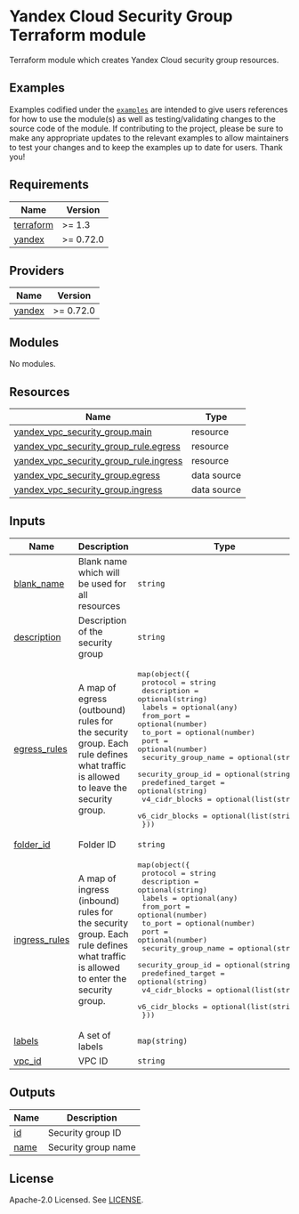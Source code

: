 # Yandex Cloud Security Group Terraform module

Terraform module which creates Yandex Cloud security group resources.

## Examples

Examples codified under
the [`examples`](https://github.com/terraform-yacloud-modules/terraform-yandex-security-group/tree/main/examples) are intended
to give users references for how to use the module(s) as well as testing/validating changes to the source code of the
module. If contributing to the project, please be sure to make any appropriate updates to the relevant examples to allow
maintainers to test your changes and to keep the examples up to date for users. Thank you!

<!-- BEGINNING OF PRE-COMMIT-TERRAFORM DOCS HOOK -->
## Requirements

| Name | Version |
|------|---------|
| <a name="requirement_terraform"></a> [terraform](#requirement\_terraform) | >= 1.3 |
| <a name="requirement_yandex"></a> [yandex](#requirement\_yandex) | >= 0.72.0 |

## Providers

| Name | Version |
|------|---------|
| <a name="provider_yandex"></a> [yandex](#provider\_yandex) | >= 0.72.0 |

## Modules

No modules.

## Resources

| Name | Type |
|------|------|
| [yandex_vpc_security_group.main](https://registry.terraform.io/providers/yandex-cloud/yandex/latest/docs/resources/vpc_security_group) | resource |
| [yandex_vpc_security_group_rule.egress](https://registry.terraform.io/providers/yandex-cloud/yandex/latest/docs/resources/vpc_security_group_rule) | resource |
| [yandex_vpc_security_group_rule.ingress](https://registry.terraform.io/providers/yandex-cloud/yandex/latest/docs/resources/vpc_security_group_rule) | resource |
| [yandex_vpc_security_group.egress](https://registry.terraform.io/providers/yandex-cloud/yandex/latest/docs/data-sources/vpc_security_group) | data source |
| [yandex_vpc_security_group.ingress](https://registry.terraform.io/providers/yandex-cloud/yandex/latest/docs/data-sources/vpc_security_group) | data source |

## Inputs

| Name | Description | Type | Default | Required |
|------|-------------|------|---------|:--------:|
| <a name="input_blank_name"></a> [blank\_name](#input\_blank\_name) | Blank name which will be used for all resources | `string` | n/a | yes |
| <a name="input_description"></a> [description](#input\_description) | Description of the security group | `string` | `""` | no |
| <a name="input_egress_rules"></a> [egress\_rules](#input\_egress\_rules) | A map of egress (outbound) rules for the security group. Each rule defines what traffic is allowed to leave the security group. | <pre>map(object({<br/>    protocol            = string<br/>    description         = optional(string)<br/>    labels              = optional(any)<br/>    from_port           = optional(number)<br/>    to_port             = optional(number)<br/>    port                = optional(number)<br/>    security_group_name = optional(string)<br/>    security_group_id   = optional(string)<br/>    predefined_target   = optional(string)<br/>    v4_cidr_blocks      = optional(list(string))<br/>    v6_cidr_blocks      = optional(list(string))<br/>  }))</pre> | `{}` | no |
| <a name="input_folder_id"></a> [folder\_id](#input\_folder\_id) | Folder ID | `string` | `null` | no |
| <a name="input_ingress_rules"></a> [ingress\_rules](#input\_ingress\_rules) | A map of ingress (inbound) rules for the security group. Each rule defines what traffic is allowed to enter the security group. | <pre>map(object({<br/>    protocol            = string<br/>    description         = optional(string)<br/>    labels              = optional(any)<br/>    from_port           = optional(number)<br/>    to_port             = optional(number)<br/>    port                = optional(number)<br/>    security_group_name = optional(string)<br/>    security_group_id   = optional(string)<br/>    predefined_target   = optional(string)<br/>    v4_cidr_blocks      = optional(list(string))<br/>    v6_cidr_blocks      = optional(list(string))<br/>  }))</pre> | `{}` | no |
| <a name="input_labels"></a> [labels](#input\_labels) | A set of labels | `map(string)` | `{}` | no |
| <a name="input_vpc_id"></a> [vpc\_id](#input\_vpc\_id) | VPC ID | `string` | n/a | yes |

## Outputs

| Name | Description |
|------|-------------|
| <a name="output_id"></a> [id](#output\_id) | Security group ID |
| <a name="output_name"></a> [name](#output\_name) | Security group name |
<!-- END OF PRE-COMMIT-TERRAFORM DOCS HOOK -->

## License

Apache-2.0 Licensed.
See [LICENSE](https://github.com/terraform-yacloud-modules/terraform-yandex-security-group/blob/main/LICENSE).
